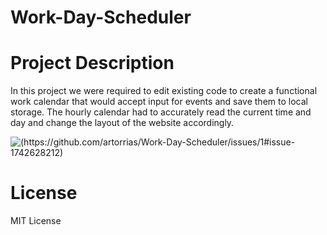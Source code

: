 # Work-Day-Scheduler
 
# Project Description
  In this project we were required to edit existing code to create a functional work calendar that would accept input for events and save them to local storage. The hourly calendar had to accurately read the current time and day and change the layout of the website accordingly.
  
  ![[(https://github.com/artorrias/Work-Day-Scheduler/issues/1#issue-1742628212)](https://user-images.githubusercontent.com/130417012/243476330-437775b1-ebf7-4c1f-8701-55b15a888df2.png)](https://user-images.githubusercontent.com/130417012/243476330-437775b1-ebf7-4c1f-8701-55b15a888df2.png)
  
# License
  MIT License
